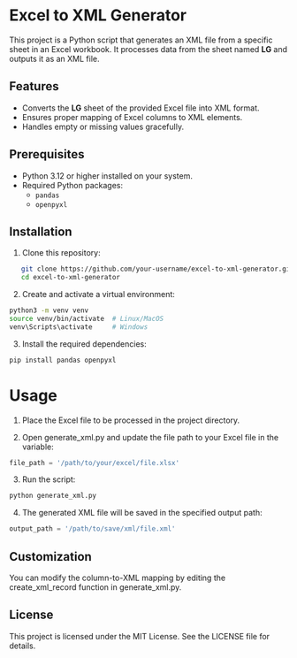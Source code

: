 # Excel to XML Generator

This project is a Python script that generates an XML file from a specific sheet in an Excel workbook. It processes data from the sheet named **LG** and outputs it as an XML file.

## Features

- Converts the **LG** sheet of the provided Excel file into XML format.
- Ensures proper mapping of Excel columns to XML elements.
- Handles empty or missing values gracefully.

## Prerequisites

- Python 3.12 or higher installed on your system.
- Required Python packages:
  - `pandas`
  - `openpyxl`

## Installation

1. Clone this repository:
```bash
   git clone https://github.com/your-username/excel-to-xml-generator.git
   cd excel-to-xml-generator
```
2. Create and activate a virtual environment:

```bash
python3 -m venv venv
source venv/bin/activate  # Linux/MacOS
venv\Scripts\activate     # Windows
```
3. Install the required dependencies:
```bash
pip install pandas openpyxl
```

# Usage

1. Place the Excel file to be processed in the project directory.

2. Open generate_xml.py and update the file path to your Excel file in the variable:
```python
file_path = '/path/to/your/excel/file.xlsx'
```
3. Run the script:
```bash
python generate_xml.py
```
4. The generated XML file will be saved in the specified output path:
```python
output_path = '/path/to/save/xml/file.xml'
```

## Customization

You can modify the column-to-XML mapping by editing the create_xml_record function in generate_xml.py.

## License

This project is licensed under the MIT License. See the LICENSE file for details.
